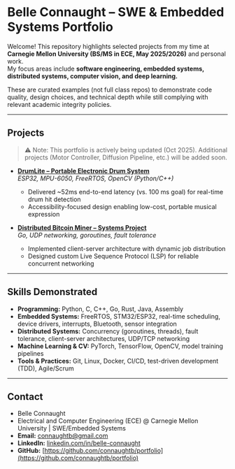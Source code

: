 # Belle Connaught – SWE & Embedded Systems Portfolio

Welcome! This repository highlights selected projects from my time at **Carnegie Mellon University (BS/MS in ECE, May 2025/2026)** and personal work.  
My focus areas include **software engineering, embedded systems, distributed systems, computer vision, and deep learning.**  

These are curated examples (not full class repos) to demonstrate code quality, design choices, and technical depth while still complying with relevant academic integrity policies.  

---

## Projects

> ⚠️ Note: This portfolio is actively being updated (Oct 2025). Additional projects (Motor Controller, Diffusion Pipeline, etc.) will be added soon.

- [**DrumLite – Portable Electronic Drum System**](DrumLite/README.md)  
  *ESP32, MPU-6050, FreeRTOS, OpenCV (Python/C++)*  
  - Delivered ~52ms end-to-end latency (vs. 100 ms goal) for real-time drum hit detection  
  - Accessibility-focused design enabling low-cost, portable musical expression  

- [**Distributed Bitcoin Miner – Systems Project**](DistributedMiner/README.md)  
  *Go, UDP networking, goroutines, fault tolerance*  
  - Implemented client-server architecture with dynamic job distribution  
  - Designed custom Live Sequence Protocol (LSP) for reliable concurrent networking 

---

## Skills Demonstrated
- **Programming:** Python, C, C++, Go, Rust, Java, Assembly  
- **Embedded Systems:** FreeRTOS, STM32/ESP32, real-time scheduling, device drivers, interrupts, Bluetooth, sensor integration  
- **Distributed Systems:** Concurrency (goroutines, threads), fault tolerance, client-server architectures, UDP/TCP networking  
- **Machine Learning & CV:** PyTorch, TensorFlow, OpenCV, model training pipelines  
- **Tools & Practices:** Git, Linux, Docker, CI/CD, test-driven development (TDD), Agile/Scrum   

---

## Contact
- Belle Connaught
- Electrical and Computer Engineering (ECE) @ Carnegie Mellon University | SWE/Embedded Systems
- **Email:** connaughtb@gmail.com 
- **LinkedIn:** [linkedin.com/in/belle-connaught](https://linkedin.com/in/belle-connaught)
- **GitHub:** [https://github.com/connaughtb/portfolio](https://github.com/connaughtb/portfolio)
 
